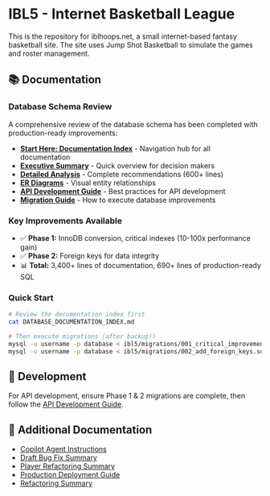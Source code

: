 # IBL5 - Internet Basketball League

This is the repository for iblhoops.net, a small internet-based fantasy basketball site. The site uses Jump Shot Basketball to simulate the games and roster management.

## 📚 Documentation

### Database Schema Review
A comprehensive review of the database schema has been completed with production-ready improvements:

- **[Start Here: Documentation Index](DATABASE_DOCUMENTATION_INDEX.md)** - Navigation hub for all documentation
- **[Executive Summary](SCHEMA_REVIEW_SUMMARY.md)** - Quick overview for decision makers
- **[Detailed Analysis](DATABASE_SCHEMA_IMPROVEMENTS.md)** - Complete recommendations (600+ lines)
- **[ER Diagrams](DATABASE_ER_DIAGRAM.md)** - Visual entity relationships
- **[API Development Guide](API_DEVELOPMENT_GUIDE.md)** - Best practices for API development
- **[Migration Guide](ibl5/migrations/README.md)** - How to execute database improvements

### Key Improvements Available
- ✅ **Phase 1:** InnoDB conversion, critical indexes (10-100x performance gain)
- ✅ **Phase 2:** Foreign keys for data integrity
- 📊 **Total:** 3,400+ lines of documentation, 690+ lines of production-ready SQL

### Quick Start
```bash
# Review the documentation index first
cat DATABASE_DOCUMENTATION_INDEX.md

# Then execute migrations (after backup!)
mysql -u username -p database < ibl5/migrations/001_critical_improvements.sql
mysql -u username -p database < ibl5/migrations/002_add_foreign_keys.sql
```

## 🔧 Development

For API development, ensure Phase 1 & 2 migrations are complete, then follow the [API Development Guide](API_DEVELOPMENT_GUIDE.md).

## 📖 Additional Documentation

- [Copilot Agent Instructions](COPILOT_AGENT.md)
- [Draft Bug Fix Summary](DRAFT_BUG_FIX.md)
- [Player Refactoring Summary](PLAYER_REFACTORING_SUMMARY.md)
- [Production Deployment Guide](PRODUCTION_DEPLOYMENT_GUIDE.md)
- [Refactoring Summary](REFACTORING_SUMMARY.md)
